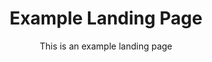 ---
layout: page
title: Example Landing Page
subtitle: This is an example landing page
callouts: callouts
---
